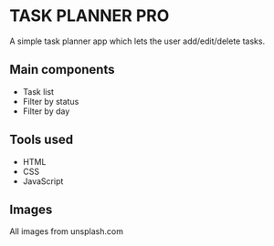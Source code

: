 # TASK PLANNER PRO

A simple task planner app which lets the user add/edit/delete tasks.

## Main components

- Task list
- Filter by status
- Filter by day

## Tools used

- HTML 
- CSS
- JavaScript

## Images

All images from unsplash.com